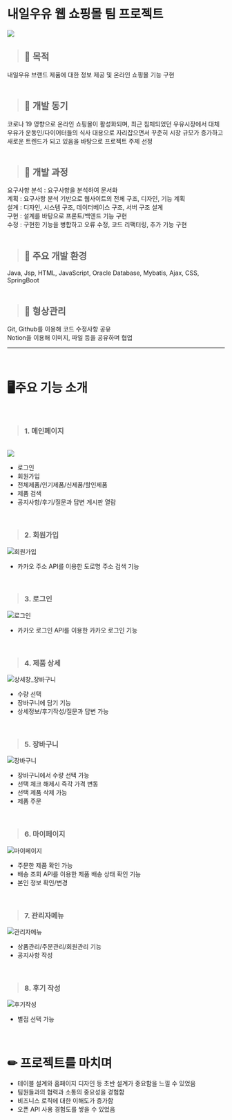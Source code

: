 # 내일우유 웹 쇼핑몰 팀 프로젝트
<img src="https://user-images.githubusercontent.com/125838349/227221099-facd2a8b-25db-4795-9ad0-62060e539fc9.png">
   
      
> ## 🥛 목적   
내일우유 브랜드 제품에 대한 정보 제공 및 온라인 쇼핑몰 기능 구현
<br>
<br>
> ## 🥛 개발 동기   
코로나 19 영향으로 온라인 쇼핑몰이 활성화되며, 최근 침체되었던 우유시장에서 대체우유가 운동인/다이어터들의 식사 대용으로 자리잡으면서 꾸준히 시장 규모가 증가하고 새로운 트렌드가 되고 있음을 바탕으로 프로젝트 주제 선정
<br>
<br>
> ## 🥛 개발 과정   
요구사항 분석 : 요구사항을 분석하여 문서화   
계획 : 요구사항 분석 기반으로 웹사이트의 전체 구조, 디자인, 기능 계획   
설계 : 디자인, 시스템 구조, 데이터베이스 구조, 서버 구조 설계   
구현 : 설계를 바탕으로 프론트/백엔드 기능 구현   
수정 : 구현한 기능을 병합하고 오류 수정, 코드 리팩터링, 추가 기능 구현
<br>
<br>
> ## 🥛 주요 개발 환경   
Java, Jsp, HTML, JavaScript, Oracle Database, Mybatis, Ajax, CSS, SpringBoot
<br>
<br>
> ## 🥛 형상관리   
Git, Github를 이용해 코드 수정사항 공유   
Notion을 이용해 이미지, 파일 등을 공유하며 협업
***
<br>
   
# 🖥주요 기능 소개   <br>
<br>   
   
> ### **1. 메인페이지**
<br>
<img src="https://user-images.githubusercontent.com/125838349/227219033-61511c6b-0a79-4d41-9818-14803cb8f413.png">
   
* 로그인   <br>
* 회원가입   <br>
* 전체제품/인기제품/신제품/할인제품   <br>
* 제품 검색   <br>
* 공지사항/후기/질문과 답변 게시판 열람   <br>
<br>
   
> ### **2. 회원가입**
   
![회원가입](https://user-images.githubusercontent.com/125838349/227253567-b1eb170a-ed2f-423c-9a85-8fbef5b3dd5f.PNG)
   
* 카카오 주소 API를 이용한 도로명 주소 검색 기능   <br>
<br>
   
> ### **3. 로그인**
   
![로그인](https://user-images.githubusercontent.com/125838349/227253537-a9d48158-c6bf-43d3-b6b8-8dceb2154cb3.PNG)
   
* 카카오 로그인 API를 이용한 카카오 로그인 기능   <br>
<br>

> ### **4. 제품 상세**
   
![상세창_장바구니](https://user-images.githubusercontent.com/125838349/227253558-bc521252-b4fa-449b-8c50-61178ecdc084.PNG)
   
* 수량 선택   <br>
* 장바구니에 담기 기능 <br>
* 상세정보/후기작성/질문과 답변 가능
<br>

> ### **5. 장바구니**
   
![장바구니](https://user-images.githubusercontent.com/125838349/227253565-497e0d2a-7ba7-4dfb-951d-56ea32f2d2e5.PNG)
   
* 장바구니에서 수량 선택 가능  <br>
* 선택 체크 해제시 즉각 가격 변동 <br>
* 선택 제품 삭제 가능 <br>
* 제품 주문
<br>

> ### **6. 마이페이지**
   
![마이페이지](https://user-images.githubusercontent.com/125838349/227253545-9199657b-1079-4c2a-98f1-4beef1521c1e.PNG)
   
* 주문한 제품 확인 가능   <br>
* 배송 조회 API를 이용한 제품 배송 상태 확인 기능 <br>
* 본인 정보 확인/변경
<br>

> ### **7. 관리자메뉴**
   
![관리자메뉴](https://user-images.githubusercontent.com/125838349/227253511-c47446f1-1256-4ee2-be3d-02188493136d.PNG)
   
* 상품관리/주문관리/회원관리 기능   <br>
* 공지사항 작성
<br>

> ### **8. 후기 작성**
   
![후기작성](https://user-images.githubusercontent.com/125838349/227253570-61da44d3-f7ee-4429-9251-33c238bb5a0b.PNG)
   
* 별점 선택 가능   <br>
<br>

   
# ✏ 프로젝트를 마치며
   
* 테이블 설계와 홈페이지 디자인 등 초반 설계가 중요함을 느낄 수 있었음 <br>
* 팀원들과의 협력과 소통의 중요성을 경험함 <br>
* 비즈니스 로직에 대한 이해도가 증가함 <br>
* 오픈 API 사용 경험도를 쌓을 수 있었음 <br>
